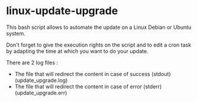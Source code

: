 # linux-update-upgrade

This bash script allows to automate the update on a Linux Debian or Ubuntu system.

Don't forget to give the execution rights on the script and to edit a cron task by adapting the time at which you want to do your update.

There are 2 log files : 
- The file that will redirect the content in case of success (stdout) (update_upgrade.log)
- The file that will redirect the content in case of error (stderr) (update_upgrade.err)

